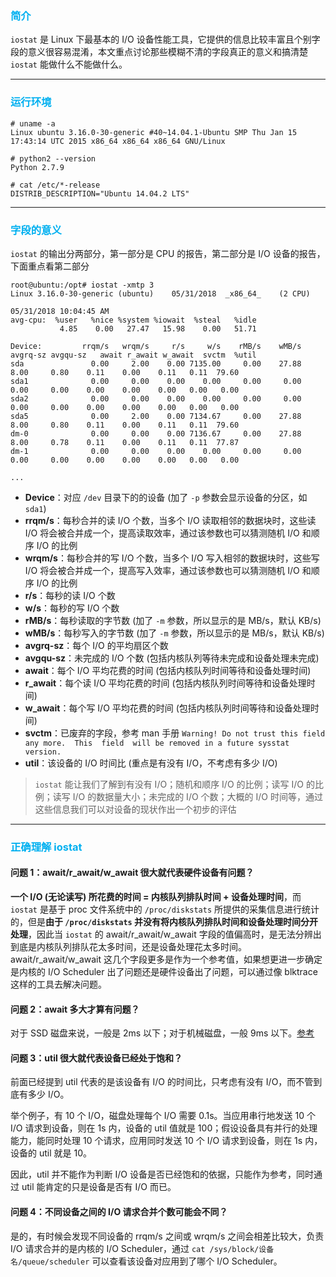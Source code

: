 ### <font color=#00b0f0>简介</font>

`iostat` 是 Linux 下最基本的 I/O 设备性能工具，它提供的信息比较丰富且个别字段的意义很容易混淆，本文重点讨论那些模糊不清的字段真正的意义和搞清楚 `iostat` 能做什么不能做什么。

---

### <font color=#00b0f0>运行环境</font>

```
# uname -a
Linux ubuntu 3.16.0-30-generic #40~14.04.1-Ubuntu SMP Thu Jan 15 17:43:14 UTC 2015 x86_64 x86_64 x86_64 GNU/Linux

# python2 --version
Python 2.7.9

# cat /etc/*-release
DISTRIB_DESCRIPTION="Ubuntu 14.04.2 LTS"
```

---

### <font color=#00b0f0>字段的意义</font>

`iostat` 的输出分两部分，第一部分是 CPU 的报告，第二部分是 I/O 设备的报告，下面重点看第二部分

```
root@ubuntu:/opt# iostat -xmtp 3
Linux 3.16.0-30-generic (ubuntu) 	05/31/2018 	_x86_64_	(2 CPU)

05/31/2018 10:04:45 AM
avg-cpu:  %user   %nice %system %iowait  %steal   %idle
           4.85    0.00   27.47   15.98    0.00   51.71

Device:         rrqm/s   wrqm/s     r/s     w/s    rMB/s    wMB/s avgrq-sz avgqu-sz   await r_await w_await  svctm  %util
sda               0.00     2.00    0.00 7135.00     0.00    27.88     8.00     0.80    0.11    0.00    0.11   0.11  79.60
sda1              0.00     0.00    0.00    0.00     0.00     0.00     0.00     0.00    0.00    0.00    0.00   0.00   0.00
sda2              0.00     0.00    0.00    0.00     0.00     0.00     0.00     0.00    0.00    0.00    0.00   0.00   0.00
sda5              0.00     2.00    0.00 7134.67     0.00    27.88     8.00     0.80    0.11    0.00    0.11   0.11  79.60
dm-0              0.00     0.00    0.00 7136.67     0.00    27.88     8.00     0.78    0.11    0.00    0.11   0.11  77.87
dm-1              0.00     0.00    0.00    0.00     0.00     0.00     0.00     0.00    0.00    0.00    0.00   0.00   0.00

...
```

- **Device**：对应 `/dev` 目录下的的设备 (加了 `-p` 参数会显示设备的分区，如 `sda1`)
- **rrqm/s**：每秒合并的读 I/O 个数，当多个 I/O 读取相邻的数据块时，这些读 I/O 将会被合并成一个，提高读取效率，通过该参数也可以猜测随机 I/O 和顺序 I/O 的比例
- **wrqm/s**：每秒合并的写 I/O 个数，当多个 I/O 写入相邻的数据块时，这些写 I/O 将会被合并成一个，提高写入效率，通过该参数也可以猜测随机 I/O 和顺序 I/O 的比例
- **r/s**：每秒的读 I/O 个数
- **w/s**：每秒的写 I/O 个数
- **rMB/s**：每秒读取的字节数 (加了 `-m` 参数，所以显示的是 MB/s，默认 KB/s)
- **wMB/s**：每秒写入的字节数 (加了 `-m` 参数，所以显示的是 MB/s，默认 KB/s)
- **avgrq-sz**：每个 I/O 的平均扇区个数
- **avgqu-sz**：未完成的 I/O 个数 (包括内核队列等待未完成和设备处理未完成)
- **await**：每个 I/O 平均花费的时间 (包括内核队列时间等待和设备处理时间)
- **r_await**：每个读 I/O 平均花费的时间 (包括内核队列时间等待和设备处理时间)
- **w_await**：每个写 I/O 平均花费的时间 (包括内核队列时间等待和设备处理时间)
- **svctm**：已废弃的字段，参考 man 手册 `Warning! Do not trust this field any more.  This  field  will be removed in a future sysstat version.`
- **util**：该设备的 I/O 时间比 (重点是有没有 I/O，不考虑有多少 I/O)

> `iostat` 能让我们了解到有没有 I/O；随机和顺序 I/O 的比例；读写 I/O 的比例；读写 I/O 的数据量大小；未完成的 I/O 个数；大概的 I/O 时间等，通过这些信息我们可以对设备的现状作出一个初步的评估

---

### <font color=#00b0f0>正确理解 iostat</font>

#### 问题 1：await/r_await/w_await 很大就代表硬件设备有问题？

**一个 I/O (无论读写) 所花费的时间 = 内核队列排队时间 + 设备处理时间**，而 `iostat` 是基于 proc 文件系统中的 `/proc/diskstats` 所提供的采集信息进行统计的，但是**由于 `/proc/diskstats` 并没有将内核队列排队时间和设备处理时间分开处理**，因此当 `iostat` 的 await/r_await/w_await 字段的值偏高时，是无法分辨出到底是内核队列排队花太多时间，还是设备处理花太多时间。await/r_await/w_await 这几个字段更多是作为一个参考值，如果想更进一步确定是内核的 I/O Scheduler 出了问题还是硬件设备出了问题，可以通过像 blktrace 这样的工具去解决问题。

#### 问题 2：await 多大才算有问题？

对于 SSD 磁盘来说，一般是 2ms 以下；对于机械磁盘，一般 9ms 以下。[参考](http://cseweb.ucsd.edu/classes/wi01/cse102/sol2.pdf)

#### 问题 3：util 很大就代表设备已经处于饱和？

前面已经提到 util 代表的是该设备有 I/O 的时间比，只考虑有没有 I/O，而不管到底有多少 I/O。

举个例子，有 10 个 I/O，磁盘处理每个 I/O 需要 0.1s。当应用串行地发送 10 个 I/O 请求到设备，则在 1s 内，设备的 util 值就是 100；假设设备具有并行的处理能力，能同时处理 10 个请求，应用同时发送 10 个 I/O 请求到设备，则在 1s 内，设备的 util 就是 10。

因此，util 并不能作为判断 I/O 设备是否已经饱和的依据，只能作为参考，同时通过 util 能肯定的只是设备是否有 I/O 而已。

#### 问题 4：不同设备之间的 I/O 请求合并个数可能会不同？

是的，有时候会发现不同设备的 rrqm/s 之间或 wrqm/s 之间会相差比较大，负责 I/O 请求合并的是内核的 I/O Scheduler，通过 `cat /sys/block/设备名/queue/scheduler` 可以查看该设备对应用到了哪个 I/O Scheduler。

